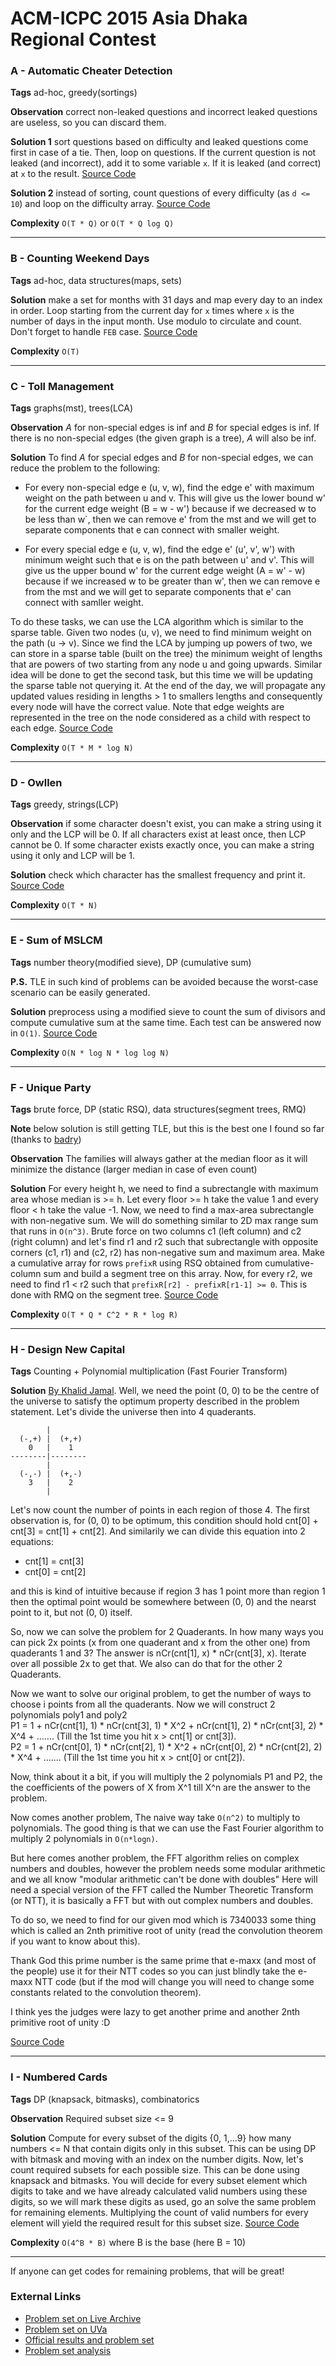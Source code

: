 # ACM-ICPC 2015 Asia Dhaka Regional Contest

### A - Automatic Cheater Detection
**Tags** ad-hoc, greedy(sortings)

**Observation** correct non-leaked questions and incorrect leaked questions are useless, so you can discard them.

**Solution 1** sort questions based on difficulty and leaked questions come first in case of a tie. Then, loop on questions. 
If the current question is not leaked (and incorrect), add it to some variable `x`. If it is leaked (and correct) at `x` to the result.
[Source Code](https://github.com/AhmadElsagheer/UVa-Solutions/blob/master/regionals/dhaka2015/AutomaticCheaterDetection.java)

**Solution 2** instead of sorting, count questions of every difficulty (as `d <= 10`) and loop on the difficulty array.
[Source Code](https://github.com/AhmadElsagheer/UVa-Solutions/blob/master/regionals/dhaka2015/AutomaticCheaterDetection2.java)

**Complexity** `O(T * Q)` or `O(T * Q log Q)`

---
### B - Counting Weekend Days
**Tags** ad-hoc, data structures(maps, sets)

**Solution** make a set for months with 31 days and map every day to an index in order. Loop starting from the current day
for `x` times where `x` is the number of days in the input month. Use modulo to circulate and count. Don't forget to handle `FEB` case.
[Source Code](https://github.com/AhmadElsagheer/UVa-Solutions/blob/master/regionals/dhaka2015/CountingWeekendDays.java)

**Complexity** `O(T)`

---
### C - Toll Management
**Tags** graphs(mst), trees(LCA)

**Observation** *A* for non-special edges is inf and *B* for special edges is inf. If there is no non-special edges
(the given graph is a tree), *A* will also be inf.

**Solution** To find *A* for special edges and *B* for non-special edges, we can reduce the problem to the following:
- For every non-special edge e (u, v, w), find the edge e' with maximum weight on the path between u and v. This will give
us the lower bound w' for the current edge weight (B = w - w') because if we decreased w to be less than w`, then we can
remove e' from the mst and we will get to separate components that e can connect with smaller weight.

- For every special edge e (u, v, w), find the edge e' (u', v', w') with minimum weight such that e is on the path between
u' and v'. This will give us the upper bound w' for the current edge weight (A = w' - w) because if we increased w to be
greater than w', then we can remove e from the mst and we will get to separate components that e' can connect with samller weight.

To do these tasks, we can use the LCA algorithm which is similar to the sparse table. Given two nodes (u, v), we need to find
minimum weight on the path (u -> v). Since we find the LCA by jumping up powers of two, we can store in a sparse table (built on the tree)
the minimum weight of lengths that are powers of two starting from any node u and going upwards. Similar idea will be done to get the second
task, but this time we will be updating the sparse table not querying it. At the end of the day, we will propagate any updated values
residing in lengths > 1 to smallers lengths and consequently every node will have the correct value. Note that edge weights are
represented in the tree on the node considered as a child with respect to each edge.
[Source Code](https://github.com/AhmadElsagheer/UVa-Solutions/blob/master/regionals/dhaka2015/TollManagement.java)

**Complexity** `O(T * M * log N)`

---
### D - Owllen
**Tags** greedy, strings(LCP)

**Observation** if some character doesn't exist, you can make a string using it only and the LCP will be 0. If all characters
exist at least once, then LCP cannot be 0. If some character exists exactly once, you can make a string using it only and LCP will be 1.

**Solution** check which character has the smallest frequency and print it.
[Source Code](https://github.com/AhmadElsagheer/UVa-Solutions/blob/master/regionals/dhaka2015/Owllen.java)

**Complexity** `O(T * N)`

---
### E - Sum of MSLCM
**Tags** number theory(modified sieve), DP (cumulative sum)

**P.S.** TLE in such kind of problems can be avoided because the worst-case scenario can be easily generated.

**Solution**  preprocess using a modified sieve to count the sum of divisors and compute cumulative sum at the same time.
Each test can be answered now in `O(1)`.
[Source Code](https://github.com/AhmadElsagheer/UVa-Solutions/blob/master/regionals/dhaka2015/SumOfMSLCM.java)

**Complexity** `O(N * log N * log log N)`

---
### F - Unique Party
**Tags** brute force, DP (static RSQ), data structures(segment trees, RMQ)

**Note** below solution is still getting TLE, but this is the best one I found so far (thanks to [badry](http://codeforces.com/profile/Badry))

**Observation** The families will always gather at the median floor as it will minimize the distance (larger median in case of even count)

**Solution**  For every height h, we need to find a subrectangle with maximum area whose median is >= h. Let every floor >= h take the value 1 and every floor < h take the value -1. Now, we need to find a max-area subrectangle with non-negative
sum. We will do something similar to 2D max range sum that runs in `O(n^3)`. Brute force on two columns c1 (left column)
and c2 (right column) and let's find r1 and r2 such that subrectangle with opposite corners (c1, r1) and (c2, r2) has non-negative
sum and maximum area. Make a cumulative array for rows `prefixR` using RSQ obtained from cumulative-column sum and build a segment tree on this array.
Now, for every r2, we need to find r1 < r2 such that `prefixR[r2] - prefixR[r1-1] >= 0`. This is done with RMQ on the segment tree.
[Source Code](https://github.com/AhmadElsagheer/UVa-Solutions/blob/master/regionals/dhaka2015/UniqueParty.java)

**Complexity** `O(T * Q * C^2 * R * log R)`

---
### H - Design New Capital

**Tags** Counting + Polynomial multiplication (Fast Fourier Transform)

**Solution** [By Khalid Jamal](http://codeforces.com/profile/Safrout). Well, we need the point (0, 0) to be the centre of the universe to satisfy the optimum property described in the problem statement. Let's divide the universe then into 4 quaderants.
```
        |        
  (-,+) |  (+,+) 
    0   |    1   
--------|--------
        |        
  (-,-) |  (+,-) 
    3   |    2   
        |      
```
Let's now count the number of points in each region of those 4.
The first observation is, for (0, 0) to be optimum, this condition should hold cnt[0] + cnt[3] = cnt[1] + cnt[2].
And similarily we can divide this equation into 2 equations:<br>
- cnt[1] = cnt[3]
- cnt[0] = cnt[2]

and this is kind of intuitive because if region 3 has 1 point more than region 1 then the optimal point would be somewhere between (0, 0) and the nearst point to it, but not (0, 0) itself.
 
So, now we can solve the problem for 2 Quaderants. In how many ways you can pick 2x points (x from one quaderant and x from the other one) from quaderants 1 and 3?
The answer is nCr(cnt[1], x) * nCr(cnt[3], x). Iterate over all possible 2x to get that.
We also can do that for the other 2 Quaderants.
 
Now we want to solve our original problem, to get the number of ways to choose i points from all the quaderants.
Now we will construct 2 polynomials poly1 and poly2<br>
P1 = 1 + nCr(cnt[1], 1) * nCr(cnt[3], 1) * X^2 + nCr(cnt[1], 2) * nCr(cnt[3], 2) * X^4 + ....... (Till the 1st time you hit x > cnt[1]  or cnt[3]).<br>
P2 = 1 + nCr(cnt[0], 1) * nCr(cnt[2], 1) * X^2 + nCr(cnt[0], 2) * nCr(cnt[2], 2) * X^4 + ....... (Till the 1st time you hit x > cnt[0]  or cnt[2]).
 
Now, think about it a bit, if you will multiply the 2 polynomials P1 and P2, the the coefficients of the powers of X from X^1 till X^n are the answer to the problem.
 
Now comes another problem, The naive way take `O(n^2)` to multiply to polynomials.
The good thing is that we can use the Fast Fourier algorithm to multiply 2 polynomials in `O(n*logn)`.
 
But here comes another problem, the FFT algorithm relies on complex numbers and doubles, however the problem needs some modular arithmetic and we all know "modular arithmetic can't be done with doubles"
Here will need a special version of the FFT called the Number Theoretic Transform (or NTT), it is basically a FFT but with out complex numbers and doubles.
 
To do so, we need to find for our given mod which is 7340033 some thing which is called an 2nth primitive root of unity (read the convolution theorem if you want to know about this).
 
Thank God this prime number is the same prime that e-maxx (and most of the people) use it for their NTT codes so you can just blindly take the e-maxx NTT code (but if the mod will change you will need to change some constants related to the convolution theorem).
 
I think yes the judges were lazy to get another prime and another 2nth primitive root of unity :D

[Source Code](http://ideone.com/xT9HEN)
 

---
### I - Numbered Cards
**Tags** DP (knapsack, bitmasks), combinatorics

**Observation** Required subset size <= 9

**Solution** Compute for every subset of the digits {0, 1,...9} how many numbers <= N that contain digits only in this subset.
This can be using DP with bitmask and moving with an index on the number digits. Now, let's count required subsets for each possible size.
This can be done using knapsack and bitmasks. You will decide for every subset element which digits to take and we have already calculated valid numbers using these digits, so we will mark these digits as used, go an solve the same problem for remaining elements. Multiplying the count of valid numbers for every element will yield the required result for this subset size.
[Source Code](https://github.com/AhmadElsagheer/UVa-Solutions/blob/master/regionals/dhaka2015/NumberedCards.java)

**Complexity** `O(4^B * B)` where B is the base (here B = 10)

---
If anyone can get codes for remaining problems, that will be great!

### External Links
- [Problem set on Live Archive](https://icpcarchive.ecs.baylor.edu/index.php?option=com_onlinejudge&Itemid=8&category=684)
- [Problem set on UVa](https://uva.onlinejudge.org/index.php?option=com_onlinejudge&Itemid=8&category=868)
- [Official results and problem set](https://icpc.baylor.edu/regionals/finder/dhaka-2015)
- [Problem set analysis](https://www.scribd.com/doc/291072260)
